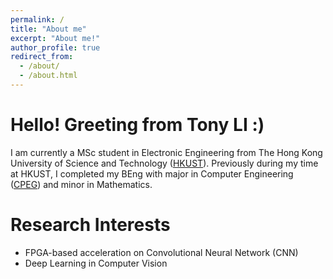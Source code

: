```yaml
---
permalink: /
title: "About me"
excerpt: "About me!"
author_profile: true
redirect_from: 
  - /about/
  - /about.html
---
```


Hello! Greeting from Tony LI :)
=====
I am currently a MSc student in Electronic Engineering from The Hong Kong University of Science and Technology ([HKUST](https://hkust.edu.hk/)). Previously during my time at HKUST, I completed my BEng with major in Computer Engineering ([CPEG](https://cpeg.hkust.edu.hk/eng/programs/beng_4yr.html)) and minor in Mathematics. 



Research Interests
======
* FPGA-based acceleration on Convolutional Neural Network (CNN)
* Deep Learning in Computer Vision
